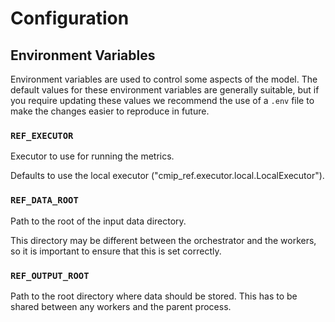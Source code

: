 # Configuration

## Environment Variables

Environment variables are used to control some aspects of the model.
The default values for these environment variables are generally suitable,
but if you require updating these values we recommend the use of a `.env` file
to make the changes easier to reproduce in future.

### `REF_EXECUTOR`

Executor to use for running the metrics.

Defaults to use the local executor ("cmip_ref.executor.local.LocalExecutor").

### `REF_DATA_ROOT`

Path to the root of the input data directory.

This directory may be different between the orchestrator and the workers,
so it is important to ensure that this is set correctly.

### `REF_OUTPUT_ROOT`

Path to the root directory where data should be stored.
This has to be shared between any workers and the parent
process.
